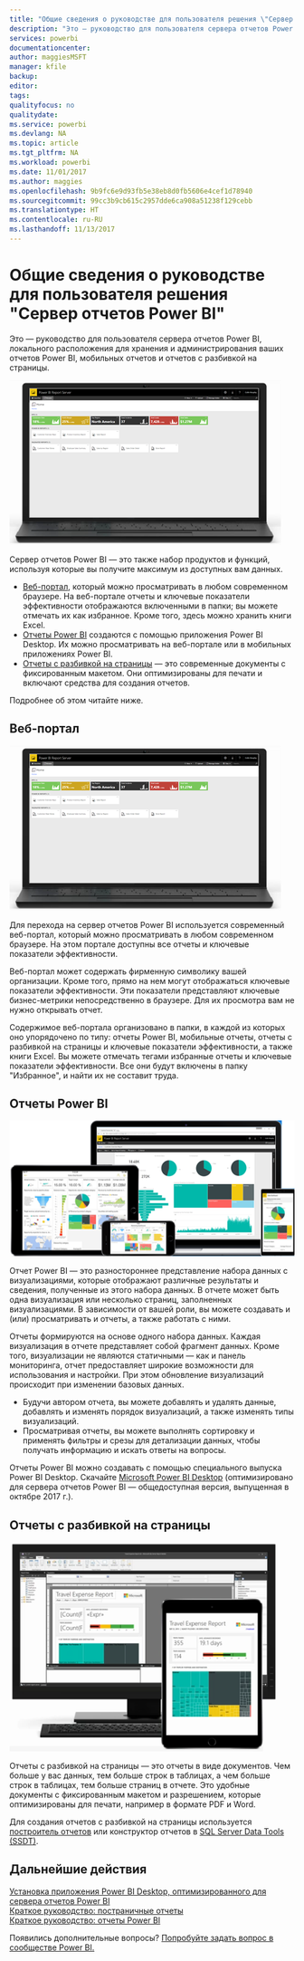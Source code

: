 ```yaml
---
title: "Общие сведения о руководстве для пользователя решения \"Сервер отчетов Power BI\""
description: "Это — руководство для пользователя сервера отчетов Power BI, локального расположения для хранения и администрирования ваших отчетов Power BI, мобильных отчетов и отчетов с разбивкой на страницы."
services: powerbi
documentationcenter: 
author: maggiesMSFT
manager: kfile
backup: 
editor: 
tags: 
qualityfocus: no
qualitydate: 
ms.service: powerbi
ms.devlang: NA
ms.topic: article
ms.tgt_pltfrm: NA
ms.workload: powerbi
ms.date: 11/01/2017
ms.author: maggies
ms.openlocfilehash: 9b9fc6e9d93fb5e38eb8d0fb5606e4cef1d78940
ms.sourcegitcommit: 99cc3b9cb615c2957dde6ca908a51238f129cebb
ms.translationtype: HT
ms.contentlocale: ru-RU
ms.lasthandoff: 11/13/2017
---
```

# <a name="user-handbook-overview-for-power-bi-report-server"></a>Общие сведения о руководстве для пользователя решения "Сервер отчетов Power BI"
Это — руководство для пользователя сервера отчетов Power BI, локального расположения для хранения и администрирования ваших отчетов Power BI, мобильных отчетов и отчетов с разбивкой на страницы.

![](media/user-handbook-overview/web-portal.png)

Сервер отчетов Power BI — это также набор продуктов и функций, используя которые вы получите максимум из доступных вам данных.

* [Веб-портал](#web-portal), который можно просматривать в любом современном браузере. На веб-портале отчеты и ключевые показатели эффективности отображаются включенными в папки; вы можете отмечать их как избранное. Кроме того, здесь можно хранить книги Excel.
* [Отчеты Power BI](#power-bi-reports) создаются с помощью приложения Power BI Desktop. Их можно просматривать на веб-портале или в мобильных приложениях Power BI.
* [Отчеты с разбивкой на страницы](#paginated-reports) — это современные документы с фиксированным макетом. Они оптимизированы для печати и включают средства для создания отчетов.

Подробнее об этом читайте ниже.

## <a name="web-portal"></a>Веб-портал
![](media/user-handbook-overview/web-portal.png)

Для перехода на сервер отчетов Power BI используется современный веб-портал, который можно просматривать в любом современном браузере. На этом портале доступны все отчеты и ключевые показатели эффективности.

Веб-портал может содержать фирменную символику вашей организации. Кроме того, прямо на нем могут отображаться ключевые показатели эффективности. Эти показатели представляют ключевые бизнес-метрики непосредственно в браузере. Для их просмотра вам не нужно открывать отчет.

Содержимое веб-портала организовано в папки, в каждой из которых оно упорядочено по типу: отчеты Power BI, мобильные отчеты, отчеты с разбивкой на страницы и ключевые показатели эффективности, а также книги Excel. Вы можете отмечать тегами избранные отчеты и ключевые показатели эффективности. Все они будут включены в папку "Избранное", и найти их не составит труда.

## <a name="power-bi-reports"></a>Отчеты Power BI
![](media/user-handbook-overview/powerbi-reports.png)

Отчет Power BI — это разностороннее представление набора данных с визуализациями, которые отображают различные результаты и сведения, полученные из этого набора данных. В отчете может быть одна визуализация или несколько страниц, заполненных визуализациями. В зависимости от вашей роли, вы можете создавать и (или) просматривать и отчеты, а также работать с ними.

Отчеты формируются на основе одного набора данных. Каждая визуализация в отчете представляет собой фрагмент данных. Кроме того, визуализации не являются статичными — как и панель мониторинга, отчет предоставляет широкие возможности для использования и настройки. При этом обновление визуализаций происходит при изменении базовых данных.

* Будучи автором отчета, вы можете добавлять и удалять данные, добавлять и изменять порядок визуализаций, а также изменять типы визуализаций.
* Просматривая отчеты, вы можете выполнять сортировку и применять фильтры и срезы для детализации данных, чтобы получать информацию и искать ответы на вопросы.

Отчеты Power BI можно создавать с помощью специального выпуска Power BI Desktop. Скачайте [Microsoft Power BI Desktop](https://go.microsoft.com/fwlink/?linkid=837581) (оптимизировано для сервера отчетов Power BI — общедоступная версия, выпущенная в октябре 2017 г.).

## <a name="paginated-reports"></a>Отчеты с разбивкой на страницы
![](media/user-handbook-overview/paginated-reports.png)

Отчеты с разбивкой на страницы — это отчеты в виде документов. Чем больше у вас данных, тем больше строк в таблицах, а чем больше строк в таблицах, тем больше страниц в отчете. Это удобные документы с фиксированным макетом и разрешением, которые оптимизированы для печати, например в формате PDF и Word.

Для создания отчетов с разбивкой на страницы используется [построитель отчетов](https://docs.microsoft.com/sql/reporting-services/report-builder/report-builder-in-sql-server-2016) или конструктор отчетов в [SQL Server Data Tools (SSDT)](https://docs.microsoft.com/sql/reporting-services/tools/reporting-services-in-sql-server-data-tools-ssdt).

## <a name="next-steps"></a>Дальнейшие действия
[Установка приложения Power BI Desktop, оптимизированного для сервера отчетов Power BI](install-powerbi-desktop.md)  
[Краткое руководство: постраничные отчеты](quickstart-create-paginated-report.md)  
[Краткое руководство: отчеты Power BI](quickstart-create-powerbi-report.md)

Появились дополнительные вопросы? [Попробуйте задать вопрос в сообществе Power BI.](https://community.powerbi.com/)

